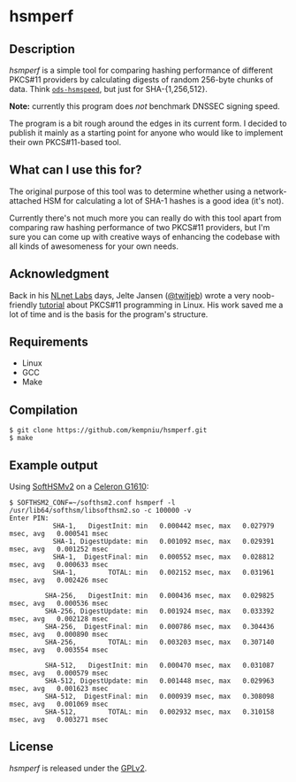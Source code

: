 hsmperf
=======

Description
-----------

*hsmperf* is a simple tool for comparing hashing performance of different PKCS#11 providers by calculating digests of random 256-byte chunks of data. Think [`ods-hsmspeed`](https://github.com/opendnssec/opendnssec/blob/develop/libhsm/src/bin/hsmspeed.c), but just for SHA-{1,256,512}.

**Note:** currently this program does *not* benchmark DNSSEC signing speed.

The program is a bit rough around the edges in its current form. I decided to publish it mainly as a starting point for anyone who would like to implement their own PKCS#11-based tool.

What can I use this for?
------------------------

The original purpose of this tool was to determine whether using a network-attached HSM for calculating a lot of SHA-1 hashes is a good idea (it's not).

Currently there's not much more you can really do with this tool apart from comparing raw hashing performance of two PKCS#11 providers, but I'm sure you can come up with creative ways of enhancing the codebase with all kinds of awesomeness for your own needs.

Acknowledgment
--------------

Back in his [NLnet Labs](https://nlnetlabs.nl/) days, Jelte Jansen ([@twitjeb](https://twitter.com/twitjeb)) wrote a very noob-friendly [tutorial](https://nlnetlabs.nl/downloads/publications/hsm/hsm.pdf) about PKCS#11 programming in Linux. His work saved me a lot of time and is the basis for the program's structure.

Requirements
------------

 * Linux
 * GCC
 * Make

Compilation
-----------

    $ git clone https://github.com/kempniu/hsmperf.git
    $ make

Example output
--------------

Using [SoftHSMv2](https://github.com/opendnssec/SoftHSMv2) on a [Celeron G1610](http://ark.intel.com/pl/products/71072/Intel-Celeron-Processor-G1610-2M-Cache-2_60-GHz):

    $ SOFTHSM2_CONF=~/softhsm2.conf hsmperf -l /usr/lib64/softhsm/libsofthsm2.so -c 100000 -v
    Enter PIN: 
               SHA-1,   DigestInit: min   0.000442 msec, max   0.027979 msec, avg   0.000541 msec
               SHA-1, DigestUpdate: min   0.001092 msec, max   0.029391 msec, avg   0.001252 msec
               SHA-1,  DigestFinal: min   0.000552 msec, max   0.028812 msec, avg   0.000633 msec
               SHA-1,        TOTAL: min   0.002152 msec, max   0.031961 msec, avg   0.002426 msec
    
             SHA-256,   DigestInit: min   0.000436 msec, max   0.029825 msec, avg   0.000536 msec
             SHA-256, DigestUpdate: min   0.001924 msec, max   0.033392 msec, avg   0.002128 msec
             SHA-256,  DigestFinal: min   0.000786 msec, max   0.304436 msec, avg   0.000890 msec
             SHA-256,        TOTAL: min   0.003203 msec, max   0.307140 msec, avg   0.003554 msec
    
             SHA-512,   DigestInit: min   0.000470 msec, max   0.031087 msec, avg   0.000579 msec
             SHA-512, DigestUpdate: min   0.001448 msec, max   0.029963 msec, avg   0.001623 msec
             SHA-512,  DigestFinal: min   0.000939 msec, max   0.308098 msec, avg   0.001069 msec
             SHA-512,        TOTAL: min   0.002932 msec, max   0.310158 msec, avg   0.003271 msec

License
-------

*hsmperf* is released under the [GPLv2](https://www.gnu.org/licenses/gpl-2.0.html).
